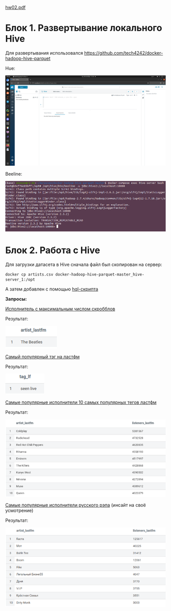 [hw02.pdf](Условия)

# Блок 1. Развертывание локального Hive

Для развертывания использовался https://github.com/tech4242/docker-hadoop-hive-parquet

Hue:

![.](hue.png)

Beeline:

![.](beeline.png)

# Блок 2. Работа с Hive

Для загрузки датасета в Hive сначала файл был скопирован на сервер:
```
docker cp artists.csv docker-hadoop-hive-parquet-master_hive-server_1:/opt
```

А затем добавлен с помощью [hql-скрипта](create_table.hql)

**Запросы:**

[Исполнитель с максимальным числом скробблов](query1.hql)

Результат:

![.](query1_result.png)

[Самый популярный тэг на ластфм](query2.hql)

Результат:

![.](query2_result.png)

[Самые популярные исполнители 10 самых популярных тегов ластфм](query3.hql)

Результат:

![.](query3_result.png)

[Самые популярные исполнители русского рэпа](query4.hql) (инсайт на своё усмотрение)

Результат:

![.](query4_result.png)

